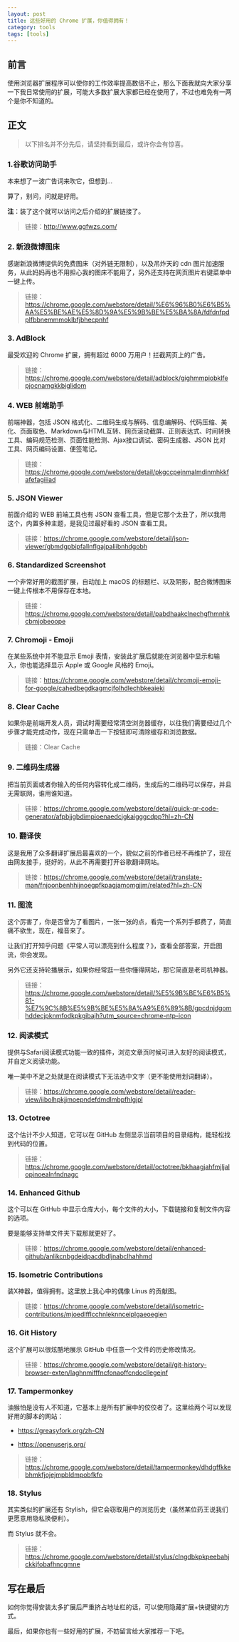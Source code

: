 ```yaml
---
layout: post
title: 这些好用的 Chrome 扩展，你值得拥有！
category: tools
tags: [tools]
---
```




## 前言

使用浏览器扩展程序可以使你的工作效率提高数倍不止，那么下面我就向大家分享一下我日常使用的扩展，可能大多数扩展大家都已经在使用了，不过也难免有一两个是你不知道的。

## 正文

> 以下排名并不分先后，请坚持看到最后，或许你会有惊喜。

### 1.谷歌访问助手

本来想了一波广告词来吹它，但想到…

算了，别问，问就是好用。

**注**：装了这个就可以访问之后介绍的扩展链接了。

> 链接：http://www.ggfwzs.com/

### 2\. 新浪微博图床

感谢新浪微博提供的免费图床（对外链无限制），以及吊炸天的 cdn 图片加速服务，从此妈妈再也不用担心我的图床不能用了，另外还支持在网页图片右键菜单中一键上传。

> 链接：https://chrome.google.com/webstore/detail/%E6%96%B0%E6%B5%AA%E5%BE%AE%E5%8D%9A%E5%9B%BE%E5%BA%8A/fdfdnfpdplfbbnemmmoklbfjbhecpnhf

### 3\. AdBlock

最受欢迎的 Chrome 扩展，拥有超过 6000 万用户！拦截网页上的广告。

> 链接：https://chrome.google.com/webstore/detail/adblock/gighmmpiobklfepjocnamgkkbiglidom

### 4\. WEB 前端助手

前端神器，包括 JSON 格式化、二维码生成与解码、信息编解码、代码压缩、美化、页面取色、Markdown与HTML互转、网页滚动截屏、正则表达式、时间转换工具、编码规范检测、页面性能检测、Ajax接口调试、密码生成器、JSON 比对工具、网页编码设置、便签笔记。

> 链接：https://chrome.google.com/webstore/detail/pkgccpejnmalmdinmhkkfafefagiiiad

### 5\. JSON Viewer

前面介绍的 WEB 前端工具也有 JSON 查看工具，但是它那个太丑了，所以我用这个，内置多种主题，是我见过最好看的 JSON 查看工具。

> 链接：https://chrome.google.com/webstore/detail/json-viewer/gbmdgpbipfallnflgajpaliibnhdgobh

### 6\. Standardized Screenshot

一个非常好用的截图扩展，自动加上 macOS 的标题栏、以及阴影，配合微博图床一键上传根本不用保存在本地。

> 链接：https://chrome.google.com/webstore/detail/pabdhaakclnechgfhmnhkcbmjobeoope

### 7\. Chromoji - Emoji

在某些系统中并不能显示 Emoji 表情，安装此扩展后就能在浏览器中显示和输入，你也能选择显示 Apple 或 Google 风格的 Emoji。

> 链接：https://chrome.google.com/webstore/detail/chromoji-emoji-for-google/cahedbegdkagmcjfolhdlechbkeaieki

### 8\. Clear Cache

如果你是前端开发人员，调试时需要经常清空浏览器缓存，以往我们需要经过几个步骤才能完成动作，现在只需单击一下按钮即可清除缓存和浏览数据。

> 链接：Clear Cache

### 9\. 二维码生成器

把当前页面或者你输入的任何内容转化成二维码，生成后的二维码可以保存，并且无需联网，谁用谁知道。

> 链接：https://chrome.google.com/webstore/detail/quick-qr-code-generator/afpbjjgbdimpioenaedcjgkaigggcdpp?hl=zh-CN

### 10\. 翻译侠

这是我用了众多翻译扩展后最喜欢的一个，貌似之前的作者已经不再维护了，现在由网友接手，挺好的，从此不再需要打开谷歌翻译网站。

> 链接：https://chrome.google.com/webstore/detail/translate-man/fnjoonbenhhijnoegpfkpagjamomgjjm/related?hl=zh-CN

### 11\. 图流

这个厉害了，你是否曾为了看图片，一张一张的点，看完一个系列手都费了，简直痛不欲生，现在，福音来了。

让我们打开知乎问题《平常人可以漂亮到什么程度？》，查看全部答案，开启图流，你会发现。

另外它还支持轮播展示，如果你经常逛一些你懂得网站，那它简直是老司机神器。

> 链接：https://chrome.google.com/webstore/detail/%E5%9B%BE%E6%B5%81-%E7%9C%8B%E5%9B%BE%E5%8A%A9%E6%89%8B/gpcdnjdgomhddecjpknmfodkpkgibajh?utm_source=chrome-ntp-icon

### 12\. 阅读模式

提供与Safari阅读模式功能一致的插件，浏览文章页时候可进入友好的阅读模式，并自定义阅读功能。

唯一美中不足之处就是在阅读模式下无法选中文字（更不能使用划词翻译）。

> 链接：https://chrome.google.com/webstore/detail/reader-view/iibolhpkjjmoepndefdmdlmbpfhlgjpl

### 13\. Octotree

这个估计不少人知道，它可以在 GitHub 左侧显示当前项目的目录结构，能轻松找到代码的位置。

> 链接：https://chrome.google.com/webstore/detail/octotree/bkhaagjahfmjljalopjnoealnfndnagc

### 14\. Enhanced Github

这个可以在 GitHub 中显示仓库大小，每个文件的大小，下载链接和复制文件内容的选项。

要是能够支持单文件夹下载那就更好了。

> 链接：https://chrome.google.com/webstore/detail/enhanced-github/anlikcnbgdeidpacdbdljnabclhahhmd

### 15\. Isometric Contributions

装X神器，值得拥有。这里放上我心中的偶像 Linus 的贡献图。

> 链接：https://chrome.google.com/webstore/detail/isometric-contributions/mjoedlfflcchnleknnceiplgaeoegien

### 16\. Git History

这个扩展可以很炫酷地展示 GitHub 中任意一个文件的历史修改情况。

> 链接：https://chrome.google.com/webstore/detail/git-history-browser-exten/laghnmifffncfonaoffcndocllegejnf

### 17\. Tampermonkey

油猴怕是没有人不知道，它基本上是所有扩展中的佼佼者了。这里给两个可以发现好用的脚本的网站：

*   https://greasyfork.org/zh-CN

*   https://openuserjs.org/

> 链接：https://chrome.google.com/webstore/detail/tampermonkey/dhdgffkkebhmkfjojejmpbldmpobfkfo

### 18\. Stylus

其实类似的扩展还有 Stylish，但它会窃取用户的浏览历史（虽然某位药王说我们更愿意用隐私换便利）。

而 Stylus 就不会。

> 链接：https://chrome.google.com/webstore/detail/stylus/clngdbkpkpeebahjckkjfobafhncgmne

## 写在最后

如何你觉得安装太多扩展后严重挤占地址栏的话，可以使用隐藏扩展+快键键的方式。

最后，如果你也有一些好用的扩展，不妨留言给大家推荐一下吧。

